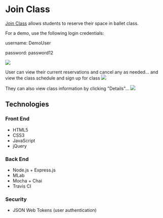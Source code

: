 # Join Class

[Join Class](https://join-class.herokuapp.com) allows students to reserve their space in ballet class.

For a demo, use the following login credentials:

username: DemoUser

password: password12

<img src="http://i63.tinypic.com/2uyt6k4.png" />

User can view their current reservations and cancel any as needed... and view the class schedule and sign up for class
<img src="http://i64.tinypic.com/2yv2tnb.png" />

They can also view class information by clicking "Details"...
<img src="http://i66.tinypic.com/312v1va.png" />


## Technologies

### Front End
- HTML5
- CSS3
- JavaScript
- jQuery

### Back End
- Node.js + Express.js
- MLab
- Mocha + Chai
- Travis CI

### Security
- JSON Web Tokens (user authentication)


